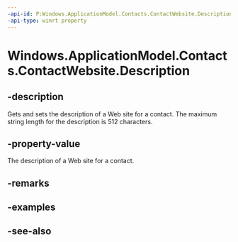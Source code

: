 ```yaml
---
-api-id: P:Windows.ApplicationModel.Contacts.ContactWebsite.Description
-api-type: winrt property
---
```


<!-- Property syntax
public string Description { get;  set; }
-->

# Windows.ApplicationModel.Contacts.ContactWebsite.Description

## -description
Gets and sets the description of a Web site for a contact. The maximum string length for the description is 512 characters.

## -property-value
The description of a Web site for a contact.

## -remarks

## -examples

## -see-also
